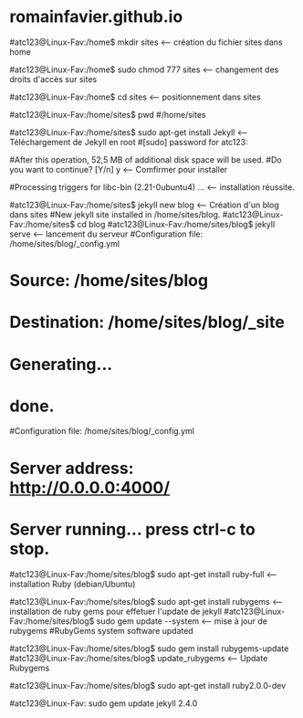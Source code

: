 # romainfavier.github.io

#atc123@Linux-Fav:/home$ mkdir sites <-- création du fichier sites dans home

#atc123@Linux-Fav:/home$ sudo chmod 777 sites <-- changement des droits d'accès sur sites

#atc123@Linux-Fav:/home$ cd sites <-- positionnement dans sites

#atc123@Linux-Fav:/home/sites$ pwd
#/home/sites

#atc123@Linux-Fav:/home/sites$ sudo apt-get install Jekyll <-- Téléchargement de Jekyll en root
#[sudo] password for atc123: 

#After this operation, 52,5 MB of additional disk space will be used.
#Do you want to continue? [Y/n] y <-- Comfirmer pour installer

#Processing triggers for libc-bin (2.21-0ubuntu4) ... <-- installation réussite.

#atc123@Linux-Fav:/home/sites$ jekyll new blog <-- Création d'un blog dans sites
#New jekyll site installed in /home/sites/blog. 
#atc123@Linux-Fav:/home/sites$ cd blog 
#atc123@Linux-Fav:/home/sites/blog$ jekyll serve <-- lancement du serveur
#Configuration file: /home/sites/blog/_config.yml
#            Source: /home/sites/blog
#       Destination: /home/sites/blog/_site
#      Generating... 
#                    done.
#Configuration file: /home/sites/blog/_config.yml
#    Server address: http://0.0.0.0:4000/
#  Server running... press ctrl-c to stop.

#atc123@Linux-Fav:/home/sites/blog$ sudo apt-get install ruby-full <-- installation Ruby (debian/Ubuntu)

 
#atc123@Linux-Fav:/home/sites/blog$ sudo apt-get install rubygems <-- installation de ruby gems pour effetuer l'update de jekyll
#atc123@Linux-Fav:/home/sites/blog$ sudo gem update --system <-- mise à jour de rubygems
#RubyGems system software updated

#atc123@Linux-Fav:/home/sites/blog$ sudo gem install rubygems-update
#atc123@Linux-Fav:/home/sites/blog$ update_rubygems <-- Update Rubygems

#atc123@Linux-Fav:/home/sites/blog$ sudo apt-get install ruby2.0.0-dev

#atc123@Linux-Fav: sudo gem update jekyll 2.4.0